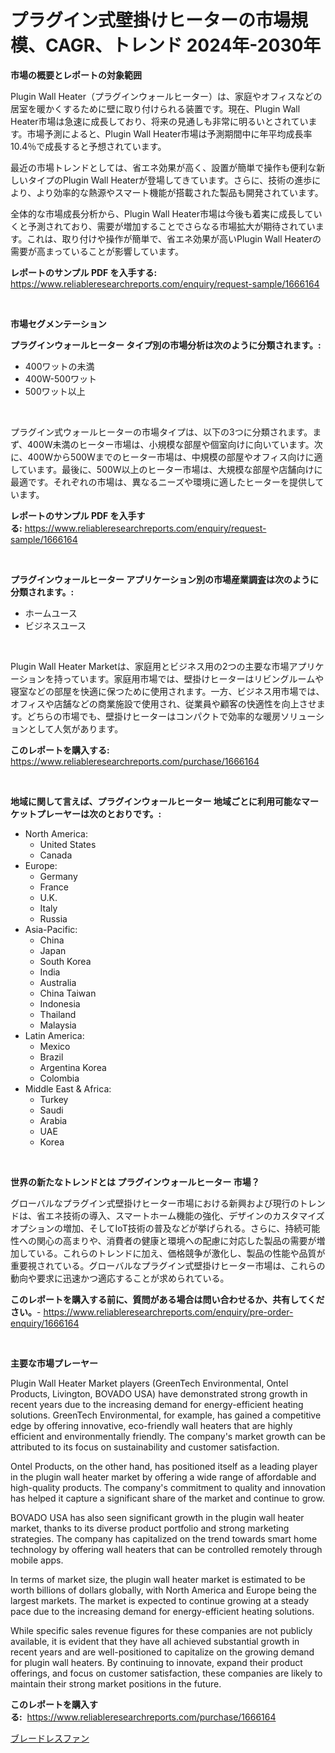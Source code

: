 <p><h1>プラグイン式壁掛けヒーターの市場規模、CAGR、トレンド 2024年-2030年</h1></p><p><strong>市場の概要とレポートの対象範囲</strong></p>
<p><p>Plugin Wall Heater（プラグインウォールヒーター）は、家庭やオフィスなどの居室を暖かくするために壁に取り付けられる装置です。現在、Plugin Wall Heater市場は急速に成長しており、将来の見通しも非常に明るいとされています。市場予測によると、Plugin Wall Heater市場は予測期間中に年平均成長率10.4％で成長すると予想されています。</p><p>最近の市場トレンドとしては、省エネ効果が高く、設置が簡単で操作も便利な新しいタイプのPlugin Wall Heaterが登場してきています。さらに、技術の進歩により、より効率的な熱源やスマート機能が搭載された製品も開発されています。</p><p>全体的な市場成長分析から、Plugin Wall Heater市場は今後も着実に成長していくと予測されており、需要が増加することでさらなる市場拡大が期待されています。これは、取り付けや操作が簡単で、省エネ効果が高いPlugin Wall Heaterの需要が高まっていることが影響しています。</p></p>
<p><strong>レポートのサンプル PDF を入手する:</strong> <a href="https://www.reliableresearchreports.com/enquiry/request-sample/1666164">https://www.reliableresearchreports.com/enquiry/request-sample/1666164</a></p>
<p>&nbsp;</p>
<p><strong>市場セグメンテーション</strong></p>
<p><strong>プラグインウォールヒーター タイプ別の市場分析は次のように分類されます。:</strong></p>
<p><ul><li>400ワットの未満</li><li>400W-500ワット</li><li>500ワット以上</li></ul></p>
<p>&nbsp;</p>
<p><p>プラグイン式ウォールヒーターの市場タイプは、以下の3つに分類されます。まず、400W未満のヒーター市場は、小規模な部屋や個室向けに向いています。次に、400Wから500Wまでのヒーター市場は、中規模の部屋やオフィス向けに適しています。最後に、500W以上のヒーター市場は、大規模な部屋や店舗向けに最適です。それぞれの市場は、異なるニーズや環境に適したヒーターを提供しています。</p></p>
<p><strong>レポートのサンプル PDF を入手する:</strong>&nbsp;<a href="https://www.reliableresearchreports.com/enquiry/request-sample/1666164">https://www.reliableresearchreports.com/enquiry/request-sample/1666164</a></p>
<p>&nbsp;</p>
<p><strong> プラグインウォールヒーター アプリケーション別の市場産業調査は次のように分類されます。:</strong></p>
<p><ul><li>ホームユース</li><li>ビジネスユース</li></ul></p>
<p>&nbsp;</p>
<p><p>Plugin Wall Heater Marketは、家庭用とビジネス用の2つの主要な市場アプリケーションを持っています。家庭用市場では、壁掛けヒーターはリビングルームや寝室などの部屋を快適に保つために使用されます。一方、ビジネス用市場では、オフィスや店舗などの商業施設で使用され、従業員や顧客の快適性を向上させます。どちらの市場でも、壁掛けヒーターはコンパクトで効率的な暖房ソリューションとして人気があります。</p></p>
<p><strong>このレポートを購入する:</strong>&nbsp; <a href="https://www.reliableresearchreports.com/purchase/1666164">https://www.reliableresearchreports.com/purchase/1666164</a></p>
<p>&nbsp;</p>
<p><strong>地域に関して言えば、プラグインウォールヒーター 地域ごとに利用可能なマーケットプレーヤーは次のとおりです。:</strong></p>
<p><ul>
    <li>
        North America:
        <ul>
            <li>United States</li>
            <li>Canada</li>
        </ul>
    </li>
    <li>
        Europe:
        <ul>
            <li>Germany</li>
            <li>France</li>
            <li>U.K.</li>
            <li>Italy</li>
            <li>Russia</li>
        </ul>
    </li>
    <li>
        Asia-Pacific:
        <ul>
            <li>China</li>
            <li>Japan</li>
            <li>South Korea</li>
            <li>India</li>
            <li>Australia</li>
            <li>China Taiwan</li>
            <li>Indonesia</li>
            <li>Thailand</li>
            <li>Malaysia</li>
        </ul>
    </li>
    <li>
        Latin America:
        <ul>
            <li>Mexico</li>
            <li>Brazil</li>
            <li>Argentina Korea</li>
            <li>Colombia</li>
        </ul>
    </li>
    <li>
        Middle East & Africa:
        <ul>
            <li>Turkey</li>
            <li>Saudi</li>
            <li>Arabia</li>
            <li>UAE</li>
            <li>Korea</li>
        </ul>
    </li>
    </ul></p>
<p>&nbsp;</p>
<p><strong>世界の新たなトレンドとは プラグインウォールヒーター 市場？</strong></p>
<p><p>グローバルなプラグイン式壁掛けヒーター市場における新興および現行のトレンドは、省エネ技術の導入、スマートホーム機能の強化、デザインのカスタマイズオプションの増加、そしてIoT技術の普及などが挙げられる。さらに、持続可能性への関心の高まりや、消費者の健康と環境への配慮に対応した製品の需要が増加している。これらのトレンドに加え、価格競争が激化し、製品の性能や品質が重要視されている。グローバルなプラグイン式壁掛けヒーター市場は、これらの動向や要求に迅速かつ適応することが求められている。</p></p>
<p><strong>このレポートを購入する前に、質問がある場合は問い合わせるか、共有してください。</strong>- <a href="https://www.reliableresearchreports.com/enquiry/pre-order-enquiry/1666164">https://www.reliableresearchreports.com/enquiry/pre-order-enquiry/1666164</a></p>
<p>&nbsp;</p>
<p><strong>主要な市場プレーヤー</strong></p>
<p><p>Plugin Wall Heater Market players (GreenTech Environmental, Ontel Products, Livington, BOVADO USA) have demonstrated strong growth in recent years due to the increasing demand for energy-efficient heating solutions. GreenTech Environmental, for example, has gained a competitive edge by offering innovative, eco-friendly wall heaters that are highly efficient and environmentally friendly. The company's market growth can be attributed to its focus on sustainability and customer satisfaction.</p><p>Ontel Products, on the other hand, has positioned itself as a leading player in the plugin wall heater market by offering a wide range of affordable and high-quality products. The company's commitment to quality and innovation has helped it capture a significant share of the market and continue to grow.</p><p>BOVADO USA has also seen significant growth in the plugin wall heater market, thanks to its diverse product portfolio and strong marketing strategies. The company has capitalized on the trend towards smart home technology by offering wall heaters that can be controlled remotely through mobile apps.</p><p>In terms of market size, the plugin wall heater market is estimated to be worth billions of dollars globally, with North America and Europe being the largest markets. The market is expected to continue growing at a steady pace due to the increasing demand for energy-efficient heating solutions.</p><p>While specific sales revenue figures for these companies are not publicly available, it is evident that they have all achieved substantial growth in recent years and are well-positioned to capitalize on the growing demand for plugin wall heaters. By continuing to innovate, expand their product offerings, and focus on customer satisfaction, these companies are likely to maintain their strong market positions in the future.</p></p>
<p><strong>このレポートを購入する:</strong>&nbsp;&nbsp;<a href="https://www.reliableresearchreports.com/purchase/1666164">https://www.reliableresearchreports.com/purchase/1666164</a></p>
<p><p><a href="https://github.com/Sophiaard2003/Market-Research-Report-List-1/blob/main/518956715157.md">ブレードレスファン</a></p></p>
